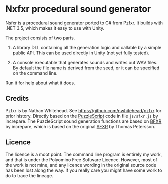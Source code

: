 # Nxfxr procedural sound generator 

Nsfxr is a procedural sound generator ported to C# from Pzfxr. 
It builds with .NET 3.5, which makes it easy to use with Unity.

The project consists of two parts.

1. A library DLL containing all the generation logic and callable by a simple public API. 
This can be used directly in Unity (not yet fully tested).

2. A console executable that generates sounds and writes out WAV files. 
By default the file name is derived from the seed, or it can be specified on the command line.

Run it for help about what it does.

## Credits

Pzfxr is by Nathan Whitehead. 
See https://github.com/nwhitehead/pzfxr for prior history. 
Directly based on
the [PuzzleScript](https://www.puzzlescript.net/) code in
file `js/sfxr.js` by increpare. The PuzzleScript
sound generation functions are based on [BFXR](https://www.bfxr.net/)
by increpare, which is based on the original
[SFXR](http://www.drpetter.se/project_sfxr.html) by Thomas Petersson.

## Licence

The licence is a moot point. 
The command line program is entirely my work, and that is under the Polyomino Free Software Licence.
However, most of the work is not mine, and any licence wording in the original source code has been lost along the way.
If you really care you might have some work to do to trace the lineage.


